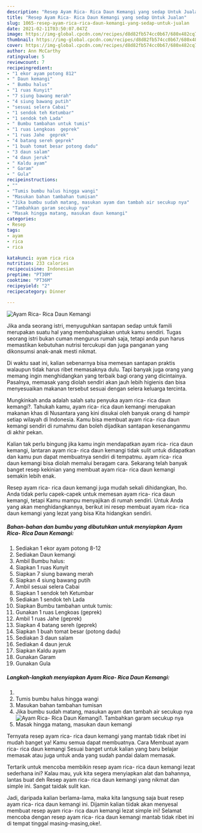 ```yaml
---
description: "Resep Ayam Rica- Rica Daun Kemangi yang sedap Untuk Jualan"
title: "Resep Ayam Rica- Rica Daun Kemangi yang sedap Untuk Jualan"
slug: 1065-resep-ayam-rica-rica-daun-kemangi-yang-sedap-untuk-jualan
date: 2021-02-11T03:50:07.047Z
image: https://img-global.cpcdn.com/recipes/d8d82fb574cc0b67/680x482cq70/ayam-rica-rica-daun-kemangi-foto-resep-utama.jpg
thumbnail: https://img-global.cpcdn.com/recipes/d8d82fb574cc0b67/680x482cq70/ayam-rica-rica-daun-kemangi-foto-resep-utama.jpg
cover: https://img-global.cpcdn.com/recipes/d8d82fb574cc0b67/680x482cq70/ayam-rica-rica-daun-kemangi-foto-resep-utama.jpg
author: Ann McCarthy
ratingvalue: 5
reviewcount: 7
recipeingredient:
- "1 ekor ayam potong 812"
- " Daun kemangi"
- " Bumbu halus"
- "1 ruas Kunyit"
- "7 siung bawang merah"
- "4 siung bawang putih"
- "sesuai selera Cabai"
- "1 sendok teh Ketumbar"
- "1 sendok teh Lada"
- " Bumbu tambahan untuk tumis"
- "1 ruas Lengkoas  geprek"
- "1 ruas Jahe  geprek"
- "4 batang sereh geprek"
- "1 buah tomat besar potong dadu"
- "3 daun salam"
- "4 daun jeruk"
- " Kaldu ayam"
- " Garam"
- " Gula"
recipeinstructions:
- ""
- "Tumis bumbu halus hingga wangi"
- "Masukan bahan tambahan tumisan"
- "Jika bumbu sudah matang, masukan ayam dan tambah air secukup nya"
- "Tambahkan garam secukup nya"
- "Masak hingga matang, masukan daun kemangi"
categories:
- Resep
tags:
- ayam
- rica
- rica

katakunci: ayam rica rica 
nutrition: 233 calories
recipecuisine: Indonesian
preptime: "PT30M"
cooktime: "PT36M"
recipeyield: "2"
recipecategory: Dinner

---
```



![Ayam Rica- Rica Daun Kemangi](https://img-global.cpcdn.com/recipes/d8d82fb574cc0b67/680x482cq70/ayam-rica-rica-daun-kemangi-foto-resep-utama.jpg)

Jika anda seorang istri, menyuguhkan santapan sedap untuk famili merupakan suatu hal yang membahagiakan untuk kamu sendiri. Tugas seorang istri bukan cuman mengurus rumah saja, tetapi anda pun harus memastikan kebutuhan nutrisi tercukupi dan juga panganan yang dikonsumsi anak-anak mesti nikmat.

Di waktu  saat ini, kalian sebenarnya bisa memesan santapan praktis walaupun tidak harus ribet memasaknya dulu. Tapi banyak juga orang yang memang ingin menghidangkan yang terbaik bagi orang yang dicintainya. Pasalnya, memasak yang diolah sendiri akan jauh lebih higienis dan bisa menyesuaikan makanan tersebut sesuai dengan selera keluarga tercinta. 



Mungkinkah anda adalah salah satu penyuka ayam rica- rica daun kemangi?. Tahukah kamu, ayam rica- rica daun kemangi merupakan makanan khas di Nusantara yang kini disukai oleh banyak orang di hampir setiap wilayah di Indonesia. Kamu bisa membuat ayam rica- rica daun kemangi sendiri di rumahmu dan boleh dijadikan santapan kesenanganmu di akhir pekan.

Kalian tak perlu bingung jika kamu ingin mendapatkan ayam rica- rica daun kemangi, lantaran ayam rica- rica daun kemangi tidak sulit untuk didapatkan dan kamu pun dapat membuatnya sendiri di tempatmu. ayam rica- rica daun kemangi bisa diolah memalui beragam cara. Sekarang telah banyak banget resep kekinian yang membuat ayam rica- rica daun kemangi semakin lebih enak.

Resep ayam rica- rica daun kemangi juga mudah sekali dihidangkan, lho. Anda tidak perlu capek-capek untuk memesan ayam rica- rica daun kemangi, tetapi Kamu mampu menyajikan di rumah sendiri. Untuk Anda yang akan menghidangkannya, berikut ini resep membuat ayam rica- rica daun kemangi yang lezat yang bisa Kita hidangkan sendiri.

<!--inarticleads1-->

##### Bahan-bahan dan bumbu yang dibutuhkan untuk menyiapkan Ayam Rica- Rica Daun Kemangi:

1. Sediakan 1 ekor ayam potong 8-12
1. Sediakan  Daun kemangi
1. Ambil  Bumbu halus:
1. Siapkan 1 ruas Kunyit
1. Siapkan 7 siung bawang merah
1. Siapkan 4 siung bawang putih
1. Ambil sesuai selera Cabai
1. Siapkan 1 sendok teh Ketumbar
1. Sediakan 1 sendok teh Lada
1. Siapkan  Bumbu tambahan untuk tumis:
1. Gunakan 1 ruas Lengkoas  (geprek)
1. Ambil 1 ruas Jahe  (geprek)
1. Siapkan 4 batang sereh (geprek)
1. Siapkan 1 buah tomat besar (potong dadu)
1. Sediakan 3 daun salam
1. Sediakan 4 daun jeruk
1. Siapkan  Kaldu ayam
1. Gunakan  Garam
1. Gunakan  Gula




<!--inarticleads2-->

##### Langkah-langkah menyiapkan Ayam Rica- Rica Daun Kemangi:

1. 
1. Tumis bumbu halus hingga wangi
1. Masukan bahan tambahan tumisan
1. Jika bumbu sudah matang, masukan ayam dan tambah air secukup nya
<img src="//assets-global.cpcdn.com/assets/icons/button_play-2c75c40dde080a61004c1f40b05d8f140eaff45d7e9e6481dc71c63d2e7c4909.png" alt="Ayam Rica- Rica Daun Kemangi">1. Tambahkan garam secukup nya
1. Masak hingga matang, masukan daun kemangi




Ternyata resep ayam rica- rica daun kemangi yang mantab tidak ribet ini mudah banget ya! Kamu semua dapat membuatnya. Cara Membuat ayam rica- rica daun kemangi Sesuai banget untuk kalian yang baru belajar memasak atau juga untuk anda yang sudah pandai dalam memasak.

Tertarik untuk mencoba membikin resep ayam rica- rica daun kemangi lezat sederhana ini? Kalau mau, yuk kita segera menyiapkan alat dan bahannya, lantas buat deh Resep ayam rica- rica daun kemangi yang nikmat dan simple ini. Sangat taidak sulit kan. 

Jadi, daripada kalian berlama-lama, maka kita langsung saja buat resep ayam rica- rica daun kemangi ini. Dijamin kalian tiidak akan menyesal membuat resep ayam rica- rica daun kemangi lezat simple ini! Selamat mencoba dengan resep ayam rica- rica daun kemangi mantab tidak ribet ini di tempat tinggal masing-masing,oke!.

